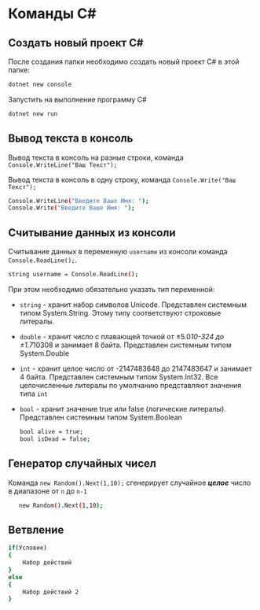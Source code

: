 # Команды С#

## Создать новый проект C#
После создания папки необходимо создать новый проект С# в этой папке:
```sh
dotnet new console
```
Запустить на выполнение программу C# 
```sh
dotnet new run
```
## Вывод текста в консоль
Вывод текста в консоль на разные строки, команда `Console.WriteLine("Ваш Текст");`

Вывод текста в консоль в одну строку, команда `Console.Write("Ваш Текст");`
```sh
Console.WriteLine("Введите Ваше Имя: ");
Console.Write("Введите Ваше Имя: ");
```
## Считывание данных из консоли
Считывание данных в переменную `username` из консоли команда `Console.ReadLine();`. 
```sh
string username = Console.ReadLine();
```
При этом необходимо обязательно указать тип переменной:
- `string` - хранит набор символов Unicode. Представлен системным типом System.String. Этому типу соответствуют строковые литералы.
- `double` - хранит число с плавающей точкой от ±5.0*10-324 до ±1.7*10308 и занимает 8 байта. 
Представлен системным типом System.Double

- `int` -  хранит целое число от -2147483648 до 2147483647 и занимает 4 байта. Представлен системным типом System.Int32. Все целочисленные литералы по умолчанию представляют значения типа `int`

- `bool` - хранит значение true или false (логические литералы). Представлен системным типом System.Boolean
    ```sh
    bool alive = true;
    bool isDead = false;
    ```
## Генератор случайных чисел

Команда `new Random().Next(1,10);` сгенерирует случайное ***целое*** число в диапазоне от ```n``` до ```n-1```
 ```sh
    new Random().Next(1,10);
```
## Ветвление
```sh
if(Условие)
{
    Набор действий
}
else
{
    Набор действий 2
}
```
